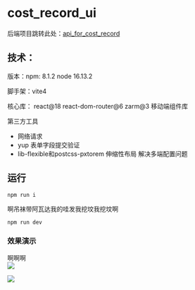 # cost_record_ui
后端项目跳转此处：[api_for_cost_record
](https://github.com/xiaopeng2918/api_for_cost_record) 
## 技术：

版本：npm: 8.1.2   node 16.13.2

脚手架：vite4

核心库： react@18 react-dom-router@6 zarm@3 移动端组件库

第三方工具 
- 网络请求
- yup  表单字段提交验证
- lib-flexible和postcss-pxtorem 伸缩性布局 解决多端配置问题


## 运行

```
npm run i
```
啊吊袜带阿瓦达我的哇发我挖坟我挖坟啊
```
npm run dev 
```
 
### 效果演示  

啊啊啊   
![](https://yxp2918-1304563104.cos.ap-chongqing.myqcloud.com/blog-pictures/cost_record.gif)

![](https://yxp2918-1304563104.cos.ap-chongqing.myqcloud.com/blog-pictures/test.gif)